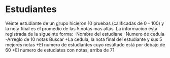 # Estudiantes

Veinte estudiante de un grupo hicieron 10 pruebas (calificadas de 0 - 100)
y la nota final es el promedio de las 5 notas mas altas.
La informacion esta registrada de la sigueinte forma:
    -Nombre del estudiane
    -Numero de cedula
    -Arreglo de 10 notas
Buscar
    +La cedula, la nota final del estudiante y sus 5 mejores notas
    +El numero de estudiantes cuyo resultado está por debajo de 60
    +El numero de estudiates con notas, arriba de 71
